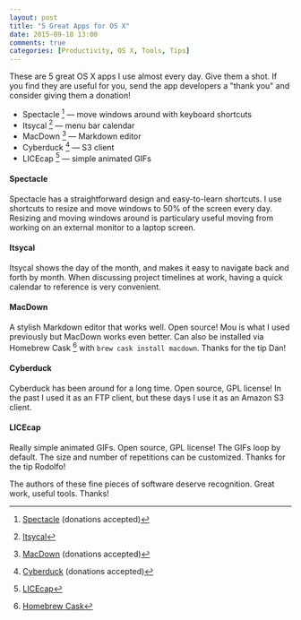 ```yaml
---
layout: post
title: "5 Great Apps for OS X"
date: 2015-09-18 13:00
comments: true
categories: [Productivity, OS X, Tools, Tips]
---
```


These are 5 great OS X apps I use almost every day. Give them a shot. If you find they are useful for you, send the app developers a "thank you" and consider giving them a donation!

 * Spectacle [^spec] &mdash; move windows around with keyboard shortcuts
 * Itsycal [^itsycal] &mdash; menu bar calendar
 * MacDown [^mac] &mdash; Markdown editor
 * Cyberduck [^duck] &mdash; S3 client
 * LICEcap [^lice] &mdash; simple animated GIFs

#### Spectacle

Spectacle has a straightforward design and easy-to-learn shortcuts. I use shortcuts to resize and move windows to 50% of the screen every day. Resizing and moving windows around is particulary useful moving from working on an external monitor to a laptop screen.

#### Itsycal

Itsycal shows the day of the month, and makes it easy to navigate back and forth by month. When discussing project timelines at work, having a quick calendar to reference is very convenient.

#### MacDown

A stylish Markdown editor that works well. Open source! Mou is what I used previously but MacDown works even better. Can also be installed via Homebrew Cask [^brew] with `brew cask install macdown`. Thanks for the tip Dan!

#### Cyberduck

Cyberduck has been around for a long time. Open source, GPL license! In the past I used it as an FTP client, but these days I use it as an Amazon S3 client.

#### LICEcap

Really simple animated GIFs. Open source, GPL license! The GIFs loop by default. The size and number of repetitions can be customized. Thanks for the tip Rodolfo!


The authors of these fine pieces of software deserve recognition. Great work, useful tools. Thanks!


[^spec]: [Spectacle](https://www.spectacleapp.com/) (donations accepted)

[^itsycal]: [Itsycal](http://www.mowglii.com/itsycal/)

[^mac]: [MacDown](http://macdown.uranusjr.com/) (donations accepted)

[^duck]: [Cyberduck](https://cyberduck.io/?l=en) (donations accepted)

[^lice]: [LICEcap](http://www.cockos.com/licecap/)

[^brew]: [Homebrew Cask](http://caskroom.io/)

